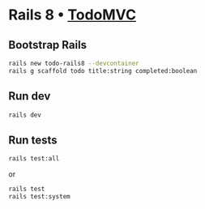 # Rails 8 • [TodoMVC](http://todomvc.com)

## Bootstrap Rails

```sh
rails new todo-rails8 --devcontainer
rails g scaffold todo title:string completed:boolean
```

## Run dev

```sh
rails dev
```

## Run tests

```sh
rails test:all
```

or

```sh
rails test
rails test:system
```
